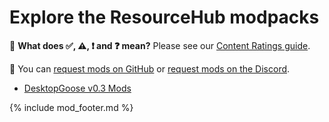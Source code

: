 # Explore the ResourceHub modpacks

🤔 **What does ✅, ⚠️, ❗️ and ❓ mean?** Please see our [Content Ratings guide](info/ContentRatings.md).

🧩 You can [request mods on GitHub](https://github.com/DesktopGooseUnofficial/ResourceHub/issues/new/choose) or [request mods on the Discord](https://discord.gg/nkwzUTy).

* [DesktopGoose v0.3 Mods](../../modpacks/DesktopGooseV0.3Mods.md)

{% include mod_footer.md %}
